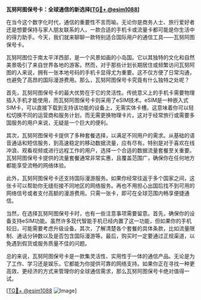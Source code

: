 **瓦努阿图保号卡：全球通信的新选择[[TG💪+ @esim1088](https://t.me/s/esim1088)]**

在当今这个数字化时代，通信的重要性不言而喻。无论你是商务人士、旅行爱好者还是想要保持与家人朋友联系的人，一款合适的手机卡或流量卡都可能是你生活中的得力助手。今天，我们就来聊聊一款特别适合国际用户的通信工具——瓦努阿图保号卡。

瓦努阿图位于南太平洋西部，是一个风景如画的小岛国。它以其独特的文化和自然美景吸引了来自世界各地的游客。然而，对于那些计划长期居住或频繁访问瓦努阿图的人来说，拥有一张本地号码的手机卡显得尤为重要。这不仅方便了日常沟通，也避免了高昂的国际漫游费用。那么，瓦努阿图保号卡究竟有什么独特之处呢？

首先，瓦努阿图保号卡的最大优势在于它的灵活性。传统意义上的手机卡需要物理插入手机才能使用，而瓦努阿图保号卡则采用了eSIM技术。eSIM是一种嵌入式SIM卡，可以直接下载到支持该功能的设备上，无需实体卡槽。这意味着你可以轻松切换不同的运营商和服务计划，而无需更换物理卡片。这对于经常旅行或需要多国服务的用户来说，无疑是一个巨大的便利。

其次，瓦努阿图保号卡提供了多种套餐选择，以满足不同用户的需求。从基础的语音通话和短信服务，到高速稳定的移动数据流量，应有尽有。特别是对于喜欢在线冲浪、观看视频或进行远程工作的用户，选择一个合适的数据流量套餐至关重要。瓦努阿图保号卡提供的流量套餐通常非常实惠，且覆盖范围广，确保你在任何地方都能享受流畅的网络体验。

此外，瓦努阿图保号卡还支持国际漫游服务。如果你经常往返于多个国家之间，这张卡可以帮助你无缝衔接不同地区的网络服务。再也不用担心出国后找不到可用的网络信号或者支付高额的漫游费用。只需一张卡，即可在全球范围内畅享便捷通信。

当然，在选择瓦努阿图保号卡时，也有一些注意事项需要留意。首先，确保你的设备支持eSIM功能。虽然许多现代智能手机已经内置了这一功能，但如果你的手机较旧，可能需要考虑升级设备。其次，了解清楚各个套餐的具体条款，比如流量限制、通话分钟数以及是否包含国际漫游等。最后，购买时一定要通过正规渠道，以免遇到假货或服务质量不佳的问题。

总的来说，瓦努阿图保号卡是一款集灵活性、实用性于一体的通信产品。无论是为了工作、学习还是娱乐，它都能为你提供可靠的网络支持。如果你正在寻找一种更高效、更经济的方式来管理你的全球通信需求，那么瓦努阿图保号卡绝对值得一试。

[[TG💪+ @esim1088](https://t.me/s/esim1088) ![Image](https://i.postimg.cc/4NQfJmqS/Snipaste-2025-05-13-00-14-12.png)]